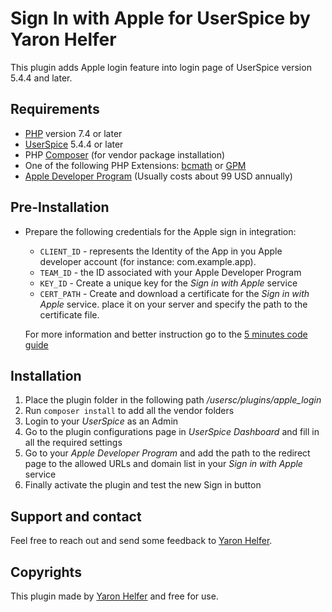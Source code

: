 # Sign In with Apple for UserSpice by Yaron Helfer

This plugin adds Apple login feature into login page of UserSpice version 5.4.4 and later.

## Requirements
- [PHP](https://www.php.net/downloads.php#v7.4.30 "PHP 7.4") version 7.4 or later
- [UserSpice](https://userspice.com/ "UserSpice") 5.4.4 or later
- PHP [Composer](https://getcomposer.org/ "Composer") (for vendor package installation)
- One of the following PHP Extensions: [bcmath](https://www.php.net/manual/en/book.bc.php "bcmath Extension") or [GPM](https://www.php.net/manual/en/intro.gmp.php "GPM Extension")
- [Apple Developer Program](https://developer.apple.com/ "Apple Developer Program") (Usually costs about 99 USD annually)

## Pre-Installation
 - Prepare the following credentials for the Apple sign in integration:
    - `CLIENT_ID` - represents the Identity of the App in you Apple developer account (for instance: com.example.app).
    - `TEAM_ID` - the ID associated with your Apple Developer Program
    - `KEY_ID` - Create a unique key for the *Sign in with Apple* service
    - `CERT_PATH` - Create and download a certificate for the *Sign in with Apple* service. place it on your server and specify the path to the certificate file.

    For more information and better instruction go to the [5 minutes code guide](httpshttps://arfasoftech.com/blog/How-to-Integrate-Sign-in-with-Apple-in-PHP-(5-minute-code) "How to Integrate Sign in with Apple in PHP (5 minute code)")

## Installation

1. Place the plugin folder in the following path */usersc/plugins/apple_login*
2. Run `composer install` to add all the vendor folders
3. Login to your *UserSpice* as an Admin
4. Go to the plugin configurations page in *UserSpice Dashboard* and fill in all the required settings 
5. Go to your *Apple Developer Program* and add the path to the redirect page to the allowed URLs and domain list in your *Sign in with Apple* service
6. Finally activate the plugin and test the new Sign in button

## Support and contact
Feel free to reach out and send some feedback to [Yaron Helfer](mailto:yaronhelfer@gmail.com).

## Copyrights
This plugin made by [Yaron Helfer](https://yaronhelfer.com/ "Yaron Helfer's website") and free for use.